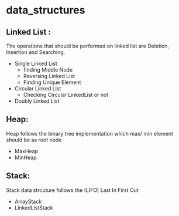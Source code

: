 # data_structures
## Linked List :

  The operations that should be performed on linked list are Deletion, Insertion and Searching.

  - Single Linked List
    - finding Middle Node
    - Reversing Linked List
    - Finding Unique Element
  - Circular Linked List
    - Checking Circular LinkedList or not
  - Doubly Linked List

## Heap:

  Heap follows the binary tree implementation which max/ min element should be as root node
  
  - MaxHeap
  - MinHeap


## Stack:

  Stack data strcuture follows the (LIFO) Last In First Out

  - ArrayStack
  - LinkedListStack
